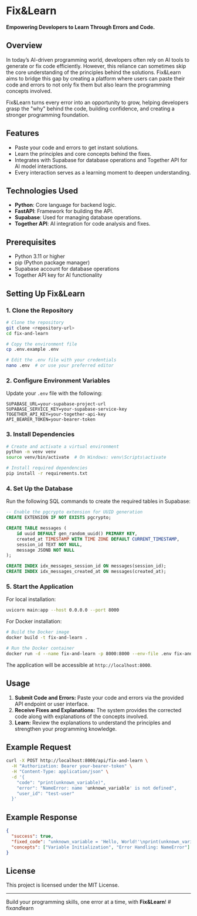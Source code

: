 # Fix&Learn

**Empowering Developers to Learn Through Errors and Code.**

## Overview

In today’s AI-driven programming world, developers often rely on AI tools to generate or fix code efficiently. However, this reliance can sometimes skip the core understanding of the principles behind the solutions. Fix&Learn aims to bridge this gap by creating a platform where users can paste their code and errors to not only fix them but also learn the programming concepts involved.

Fix&Learn turns every error into an opportunity to grow, helping developers grasp the "why" behind the code, building confidence, and creating a stronger programming foundation.

## Features

- Paste your code and errors to get instant solutions.
- Learn the principles and core concepts behind the fixes.
- Integrates with Supabase for database operations and Together API for AI model interactions.
- Every interaction serves as a learning moment to deepen understanding.

## Technologies Used

- **Python**: Core language for backend logic.
- **FastAPI**: Framework for building the API.
- **Supabase**: Used for managing database operations.
- **Together API**: AI integration for code analysis and fixes.

## Prerequisites

- Python 3.11 or higher
- pip (Python package manager)
- Supabase account for database operations
- Together API key for AI functionality

## Setting Up Fix&Learn

### 1. Clone the Repository

```bash
# Clone the repository
git clone <repository-url>
cd fix-and-learn

# Copy the environment file
cp .env.example .env

# Edit the .env file with your credentials
nano .env  # or use your preferred editor
```

### 2. Configure Environment Variables

Update your `.env` file with the following:

```plaintext
SUPABASE_URL=your-supabase-project-url
SUPABASE_SERVICE_KEY=your-supabase-service-key
TOGETHER_API_KEY=your-together-api-key
API_BEARER_TOKEN=your-bearer-token
```

### 3. Install Dependencies

```bash
# Create and activate a virtual environment
python -m venv venv
source venv/bin/activate  # On Windows: venv\Scripts\activate

# Install required dependencies
pip install -r requirements.txt
```

### 4. Set Up the Database

Run the following SQL commands to create the required tables in Supabase:

```sql
-- Enable the pgcrypto extension for UUID generation
CREATE EXTENSION IF NOT EXISTS pgcrypto;

CREATE TABLE messages (
    id uuid DEFAULT gen_random_uuid() PRIMARY KEY,
    created_at TIMESTAMP WITH TIME ZONE DEFAULT CURRENT_TIMESTAMP,
    session_id TEXT NOT NULL,
    message JSONB NOT NULL
);

CREATE INDEX idx_messages_session_id ON messages(session_id);
CREATE INDEX idx_messages_created_at ON messages(created_at);
```

### 5. Start the Application

For local installation:

```bash
uvicorn main:app --host 0.0.0.0 --port 8000
```

For Docker installation:

```bash
# Build the Docker image
docker build -t fix-and-learn .

# Run the Docker container
docker run -d --name fix-and-learn -p 8000:8000 --env-file .env fix-and-learn
```

The application will be accessible at `http://localhost:8000`.

## Usage

1. **Submit Code and Errors:**
   Paste your code and errors via the provided API endpoint or user interface.
2. **Receive Fixes and Explanations:**
   The system provides the corrected code along with explanations of the concepts involved.
3. **Learn:**
   Review the explanations to understand the principles and strengthen your programming knowledge.

## Example Request

```bash
curl -X POST http://localhost:8000/api/fix-and-learn \
  -H "Authorization: Bearer your-bearer-token" \
  -H "Content-Type: application/json" \
  -d '{
    "code": "print(unknown_variable)",
    "error": "NameError: name 'unknown_variable' is not defined",
    "user_id": "test-user"
  }'
```

## Example Response

```json
{
  "success": true,
  "fixed_code": "unknown_variable = 'Hello, World!'\nprint(unknown_variable)",
  "concepts": ["Variable Initialization", "Error Handling: NameError"]
}
```

## License

This project is licensed under the MIT License.

---

Build your programming skills, one error at a time, with **Fix&Learn**!
#   f i x _ a n d _ l e a r n 
 
 
